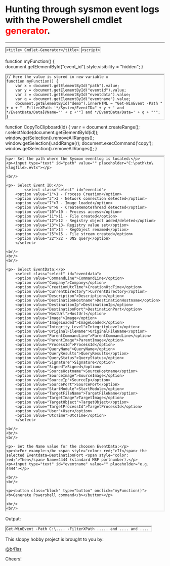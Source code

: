 <html>

<head>

<h1 class="title"> Hunting through sysmon event logs with the Powershell cmdlet <span style="color: red;">generator</span>.</h1>
<hr/>

	<title> Cmdlet-Generator</title>
<style>
pre {
  border-style: inset;
  word-wrap:break-word;
  display:inline-block;
  margin: 0;
}
	
.block {
  display: block;
  width: 300px;
  border: none;
  background-color: #1E90FF;
  color: white;
  padding: 14px 28px;
  font-size: 16px;
  cursor: pointer;
  text-align: center;
}	
</style>

    <script>

function myFunction() {
  document.getElementById("event_id").style.visibility = "hidden";
}
      
    // Here the value is stored in new variable x 
    function myFunction() {
        var x = document.getElementById("path").value;
        var y = document.getElementById("eventid").value;
        var z = document.getElementById("eventdata").value;
        var q = document.getElementById("eventname").value;
        document.getElementById("demo").innerHTML = "Get-WinEvent -Path " + x + " -FilterXPath '*/System/EventID=" + y + ' and */EventData/Data[@Name="' + z +'"] and */EventData/Data=' + q + "'";
    }
  
function CopyToClipboard(id)
{
var r = document.createRange();
r.selectNode(document.getElementById(id));
window.getSelection().removeAllRanges();
window.getSelection().addRange(r);
document.execCommand('copy');
window.getSelection().removeAllRanges();
}
</script>


</head>
<body>

    <p>- Set the path where the Sysmon eventlog is located:</p>
    <p><input type="text" id="path" value="" placeholder="C:\path\to\<logfile>.evtx"></p>

	<br/>

    <p>- Select Event ID:</p>
    		<select class="select" id="eventid">
		<option value="1">1 - Process Creation</option>
		<option value="3">3 - Network connection detected</option>
		<option value="7">7 - Image loaded</option>
		<option value="8">8 - CreateRemoteThread detected</option>
		<option value="10">10 - Process access</option>	
		<option value="11">11 - File created</option>
		<option value="12">12 - Registry object added/deleted</option>
		<option value="13">13- Registry value set</option>
		<option value="14">14 - RegObject renamed</option>	
		<option value="15">15 - File stream created</option>
		<option value="22">22 - DNS query</option>
		</select>

	<br/>
	<br/>
	<br/>
    
    <p>- Select EventData:</p>
		<select class="select" id="eventdata">
		<option value="CommandLine">CommandLine</option>
		<option value="Company">Company</option>
		<option value="CreationUtcTime">CreationUtcTime</option>
		<option value="CurrentDirectory">CurrentDirectory</option>
		<option value="Description">Description</option>
		<option value="DestinationHostname">DestinationHostname</option>
		<option value="DestinationIp">DestinationIp</option>
		<option value="DestinationPort">DestinationPort</option>
		<option value="HostUrl">HostUrl</option>
		<option value="Image">Image</option>
		<option value="ImageLoaded">ImageLoaded</option>
		<option value="Integrity Level">IntegrityLevel</option>
		<option value="OriginalFileName">OriginalFileName</option>
		<option value="ParentCommandLine">ParentCommandLine</option>
		<option value="ParentImage">ParentImage</option>
		<option value="ProcessId">ProcessId</option>
		<option value="QueryName">QueryName</option>
		<option value="QueryResults">QueryResults</option>
		<option value="QueryStatus">QueryStatus</option>
		<option value="Signature">Signature</option>
		<option value="Signed">Signed</option>
		<option value="SourceHostname">SourceHostname</option>
		<option value="SourceImage">SourceImage</option>
		<option value="SourceIp">SourceIp</option>
		<option value="SourcePort">SourcePort</option>
		<option value="StartModule">StartModule</option>
		<option value="TargetFileName">TargetFileName</option>
		<option value="TargetImage">TargetImage</option>
		<option value="TargetObject">TargetObject</option>
		<option value="TargetProcessId">TargetProcessId</option>
		<option value="User">User</option>
		<option value="UtcTime">UtcTime</option>
		</select>

	<br/>
	<br/>
	<br/>

    <p>- Set the Name value for the choosen EventData:</p> 
    <p><b>For example:</b> <span style="color: red;">If</span> the selected Eventdata=DestinationPort <span style="color: red;">Then</span> Name=4444 (standard MSF portnumber).</p>  
    <p><input type="text" id="eventname" value="" placeholder="e.g. 4444"></p>
	
	<br/>
	<br/>

	<p><button class="block" type="button" onclick="myFunction()"><b>Generate Powershell command</b></button></p>

	<br/>
	<br/>

<p> Output:</p>

<pre id="demo">
<code id="copy">Get-WinEvent -Path C:\.... -FilterXPath ..... and .... and .... </code>
</pre>
      
<!-- <a href="#" onclick="CopyToClipboard('copy');return false;">Copy To clipboard</a> -->

</body>

<p>This sloppy hobby project is brought to you by:</p>
<a href="https://twitter.com/b41ss">@b41ss</a>	 
<p>Cheers!</p>
</html>
